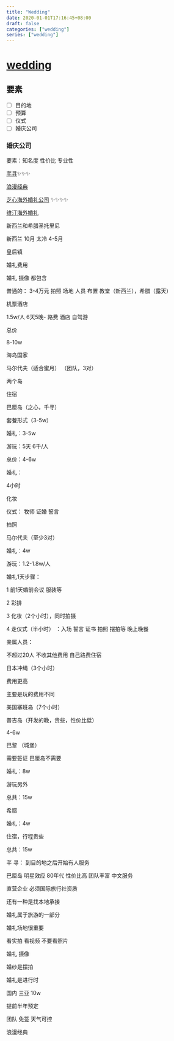 ```yaml
---
title: "Wedding"
date: 2020-01-01T17:16:45+08:00
draft: false
categories: ["wedding"]
series: ["wedding"]
---
```


# [wedding](https://www.jianshu.com/p/ab546ee7f171)

## 要素

- [ ] 目的地
- [ ] 预算
- [ ] 仪式
- [ ] 婚庆公司

### 婚庆公司

要素：知名度  性价比 专业性

 [芊寻](http://www.qwedding.cn/)✨✨✨

[浪漫经典](http://www.romantickingdom.com/)

[芝心海外婚礼公司](https://www.cheesekiss.com/) ✨✨✨✨

[维汀海外婚礼](http://www.mywedding.cc/)



新西兰和希腊圣托里尼

新西兰 10月 太冷 4-5月

皇后镇 

婚礼费用

婚礼 摄像 都包含

普通的： 3-4万元 拍照 场地 人员 布置  教堂（新西兰），希腊（露天）

机票酒店

1.5w/人  6天5晚- 路费 酒店 自驾游

总价

8-10w



海岛国家

马尔代夫（适合蜜月） （团队，3对）

两个岛

住宿



巴厘岛（之心，千寻）

套餐形式（3-5w）



婚礼：3-5w 

游玩：5天 6千/人 

总价：4-6w

婚礼：

4小时

化妆

仪式： 牧师 证婚 誓言 

拍照



马尔代夫（至少3对）

婚礼：4w

游玩：1.2-1.8w/人



婚礼1天步骤：

1  前1天婚前会议 服装等

2 彩排 

3 化妆（2个小时），同时拍摄

4 走仪式（半小时） ：入场 誓言 证书 拍照 摆拍等 晚上晚餐 

亲属人员：

不超过20人 不收其他费用 自己路费住宿

日本冲绳（3个小时）

费用更高

主要是玩的费用不同



美国塞班岛（7个小时）



普吉岛（开发的晚，贵些，性价比低）

4-6w 



巴黎 （城堡）

需要签证 巴厘岛不需要

婚礼：8w

游玩另外

总共：15w

希腊

婚礼：4w

住宿，行程贵些

总共：15w

芊 寻： 到目的地之后开始有人服务

巴厘岛 明星效应 80年代  性价比高 团队丰富 中文服务



直营企业  必须国际旅行社资质  

还有一种是找本地承接 

婚礼属于旅游的一部分 

婚礼场地很重要

看实拍 看视频 不要看照片



婚礼 摄像  

婚纱是摆拍

婚礼是进行时

国内 三亚 10w

提前半年预定

团队 免签 天气可控

浪漫经典

